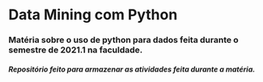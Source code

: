 # Data Mining com Python
### Matéria sobre o uso de python para dados feita durante o semestre de 2021.1 na faculdade.

##### Repositório feito para armazenar as atividades feita durante a matéria.

